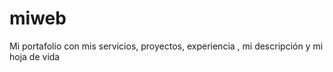 # miweb
Mi portafolio con mis servicios, proyectos, experiencia , mi descripción  y mi hoja de vida
